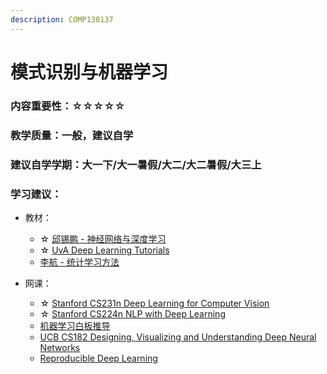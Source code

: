 ```yaml
---
description: COMP130137
---
```


# 模式识别与机器学习

### 内容重要性：☆☆☆☆☆

### 教学质量：一般，建议自学

### 建议自学学期：大一下/大一暑假/大二/大二暑假/大三上

### 学习建议：

* 教材：
  * ☆ [邱锡鹏 - 神经网络与深度学习](https://book.douban.com/subject/35044046/)
  * ☆ [UvA Deep Learning Tutorials](https://uvadlc-notebooks.readthedocs.io/en/latest/index.html)
  * [李航 - 统计学习方法](https://book.douban.com/subject/33437381/)
*   网课：

    * ☆ [Stanford CS231n Deep Learning for Computer Vision](https://csdiy.wiki/%E6%B7%B1%E5%BA%A6%E5%AD%A6%E4%B9%A0/CS231/)
    * ☆ [Stanford CS224n NLP with Deep Learning](https://csdiy.wiki/%E6%B7%B1%E5%BA%A6%E5%AD%A6%E4%B9%A0/CS224n/)
    * [机器学习白板推导](https://www.bilibili.com/video/BV1aE411o7qd)
    * [UCB CS182 Designing, Visualizing and Understanding Deep Neural Networks](https://www.bilibili.com/video/BV1PK4y1U751)
    * [Reproducible Deep Learning](https://www.sscardapane.it/teaching/reproducibledl/)

